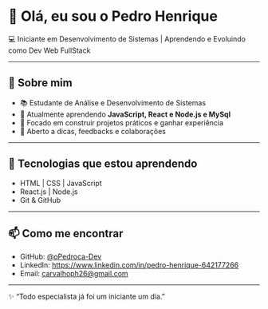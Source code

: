 # 👋 Olá, eu sou o Pedro Henrique

💻 Iniciante em Desenvolvimento de Sistemas | Aprendendo e Evoluindo como Dev Web FullStack  

---

## 🚀 Sobre mim
- 📚 Estudante de Análise e Desenvolvimento de Sistemas  
- 🌱 Atualmente aprendendo **JavaScript, React e Node.js e MySql**  
- 🎯 Focado em construir projetos práticos e ganhar experiência  
- 🤝 Aberto a dicas, feedbacks e colaborações  

---

## 🔧 Tecnologias que estou aprendendo
- HTML | CSS | JavaScript  
- React.js | Node.js  
- Git & GitHub  

---

## 📫 Como me encontrar
- GitHub: [@oPedroca-Dev](https://github.com/oPedroca-Dev)  
- LinkedIn: https://www.linkedin.com/in/pedro-henrique-642177266  
- Email:   carvalhoph26@gmail.com

---
✨ “Todo especialista já foi um iniciante um dia.”  

<!--
**oPedroca-Dev/oPedroca-Dev** is a ✨ _special_ ✨ repository because its `README.md` (this file) appears on your GitHub profile.

Here are some ideas to get you started:

- 🔭 I’m currently working on ...
- 🌱 I’m currently learning ...
- 👯 I’m looking to collaborate on ...
- 🤔 I’m looking for help with ...
- 💬 Ask me about ...
- 📫 How to reach me: ...
- 😄 Pronouns: ...
- ⚡ Fun fact: ...
-->
